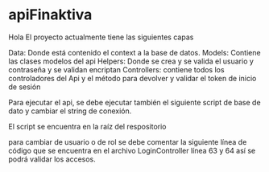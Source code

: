 # apiFinaktiva

Hola
El proyecto actualmente tiene las siguientes capas

Data: Donde está contenido el context a la base de datos.
Models: Contiene las clases modelos del api
Helpers: Donde se crea y se valida el usuario y contraseña y se validan encriptan
Controllers: contiene todos los controladores del Api y el método para devolver y validar el token de inicio de sesión

Para ejecutar el api, se debe ejecutar también el siguiente script de base de dato y cambiar el string de conexión.

El script se encuentra en la raíz del respositorio

para cambiar de usuario o de rol se debe comentar la siguiente línea de código que se encuentra en el archivo LoginController línea 63 y 64 así se podrá validar los accesos.


